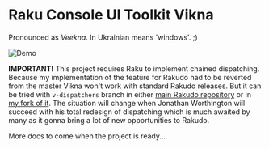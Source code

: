 # Raku Console UI Toolkit Vikna

Pronounced as _Veekna_. In Ukrainian means 'windows'. ;)

![Demo](https://github.com/vrurg/raku-Vikna/blob/master/doc/image/demo.gif)

**IMPORTANT!** This project requires Raku to implement chained dispatching. Because my implementation of the feature for 
Rakudo had to be reverted from the master Vikna won't work with standard Rakudo releases. But it can be tried with 
`v-dispatchers` branch in either [main Rakudo repository](https://github.com/rakudo/rakudo/tree/v-dispatchers) or in
[my fork of it](https://github.com/vrurg/rakudo/tree/v-dispatchers). The situation will change when Jonathan Worthington
will succeed with his total redesign of dispatching which is much awaited by many as it gonna bring a lot of new
opportunities to Rakudo.

More docs to come when the project is ready...
